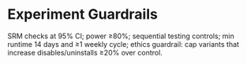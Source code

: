 # Experiment Guardrails

SRM checks at 95% CI; power ≥80%; sequential testing controls; min runtime 14 days and ≥1 weekly cycle; ethics guardrail: cap variants that increase disables/uninstalls ≥20% over control.